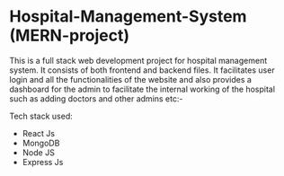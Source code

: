 # Hospital-Management-System (MERN-project)

This is a full stack web development project for hospital management system.
It consists of both frontend and backend files. It facilitates user login and all the functionalities of the website and also provides a dashboard for the admin to facilitate the internal working of the hospital such as adding doctors and other admins etc:-

Tech stack used:
 - React Js
 - MongoDB
 - Node JS
 - Express Js
